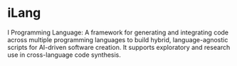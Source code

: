 # iLang
I Programming Language: A framework for generating and integrating code across multiple programming languages to build hybrid, language-agnostic scripts for AI-driven software creation. It supports exploratory and research use in cross-language code synthesis.
